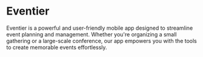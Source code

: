 # Eventier
Eventier is a powerful and user-friendly mobile app designed to streamline event planning and management. Whether you're organizing a small gathering or a large-scale conference, our app empowers you with the tools to create memorable events effortlessly.
